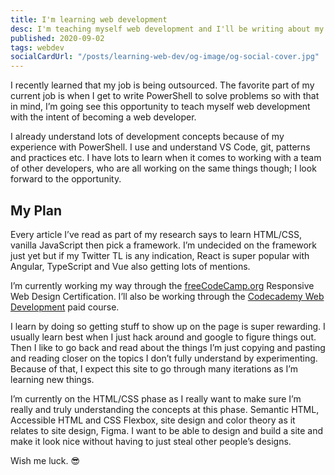 ```yaml
---
title: I'm learning web development
desc: I'm teaching myself web development and I'll be writing about my journey.
published: 2020-09-02
tags: webdev
socialCardUrl: "/posts/learning-web-dev/og-image/og-social-cover.jpg"
---
```

I recently learned that my job is being outsourced. The favorite part of my current job is when I get to write PowerShell to solve problems so with that in mind, I’m going see this opportunity to teach myself web development with the intent of becoming a web developer.

I already understand lots of development concepts because of my experience with PowerShell. I use and understand VS Code, git, patterns and practices etc. I have lots to learn when it comes to working with a team of other developers, who are all working on the same things though; I look forward to the opportunity.

## My Plan

Every article I’ve read as part of my research says to learn HTML/CSS, vanilla JavaScript then pick a framework. I’m undecided on the framework just yet but if my Twitter TL is any indication, React is super popular with Angular, TypeScript and Vue also getting lots of mentions. 

I’m currently working my way through the [freeCodeCamp.org](https://www.freecodecamp.org) Responsive Web Design Certification. I’ll also be working through the [Codecademy Web Development](https://www.codecademy.com/learn/paths/web-development) paid course.

I learn by doing so getting stuff to show up on the page is super rewarding. I usually learn best when I just hack around and google to figure things out. Then I like to go back and read about the things I’m just copying and pasting and reading closer on the topics I don’t fully understand by experimenting. Because of that, I expect this site to go through many iterations as I’m learning new things.

I’m currently on the HTML/CSS phase as I really want to make sure I’m really and truly understanding the concepts at this phase. Semantic HTML, Accessible HTML and CSS Flexbox, site design and color theory as it relates to site design, Figma. I want to be able to design and build a site and make it look nice without having to just steal other people’s designs.

Wish me luck. 😎